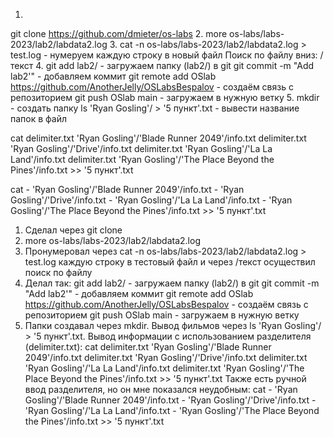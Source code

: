 1. 
git clone https://github.com/dmieter/os-labs
2. 
more os-labs/labs-2023/lab2/labdata2.log
3. 
cat -n os-labs/labs-2023/lab2/labdata2.log > test.log - нумеруем каждую строку в новый файл 
Поиск по файлу вниз: /текст
4.
git add lab2/ - загружаем папку (lab2/) в git
git commit -m "Add lab2'" - добавляем коммит
git remote add OSlab https://github.com/AnotherJelly/OSLabsBespalov - создаём связь с репозиторием
git push OSlab main - загружаем в нужную ветку
5.
mkdir - создать папку
ls 'Ryan Gosling'/ > '5 пункт'.txt - вывести название папок в файл

cat delimiter.txt 'Ryan Gosling'/'Blade Runner 2049'/info.txt delimiter.txt 'Ryan Gosling'/'Drive'/info.txt delimiter.txt 'Ryan Gosling'/'La La Land'/info.txt delimiter.txt 'Ryan Gosling'/'The Place Beyond the Pines'/info.txt >> '5 пункт'.txt

cat - 'Ryan Gosling'/'Blade Runner 2049'/info.txt - 'Ryan Gosling'/'Drive'/info.txt - 'Ryan Gosling'/'La La Land'/info.txt - 'Ryan Gosling'/'The Place Beyond the Pines'/info.txt >> '5 пункт'.txt


1. Сделал через git clone
2. more os-labs/labs-2023/lab2/labdata2.log
3. Пронумеровал через cat -n os-labs/labs-2023/lab2/labdata2.log > test.log каждую строку в тестовый файл и через /текст осуществил поиск по файлу
4. Делал так:
git add lab2/ - загружаем папку (lab2/) в git
git commit -m "Add lab2'" - добавляем коммит
git remote add OSlab https://github.com/AnotherJelly/OSLabsBespalov - создаём связь с репозиторием
git push OSlab main - загружаем в нужную ветку
5. Папки создавал через mkdir. Вывод фильмов через ls 'Ryan Gosling'/ > '5 пункт'.txt. Вывод информации с использованием разделителя (delimiter.txt): cat delimiter.txt 'Ryan Gosling'/'Blade Runner 2049'/info.txt delimiter.txt 'Ryan Gosling'/'Drive'/info.txt delimiter.txt 'Ryan Gosling'/'La La Land'/info.txt delimiter.txt 'Ryan Gosling'/'The Place Beyond the Pines'/info.txt >> '5 пункт'.txt
Также есть ручной ввод разделителя, но он мне показался неудобным: cat - 'Ryan Gosling'/'Blade Runner 2049'/info.txt - 'Ryan Gosling'/'Drive'/info.txt - 'Ryan Gosling'/'La La Land'/info.txt - 'Ryan Gosling'/'The Place Beyond the Pines'/info.txt >> '5 пункт'.txt

